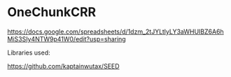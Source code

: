 # OneChunkCRR

https://docs.google.com/spreadsheets/d/1dzm_2tJYLtlyLY3aWHUIBZ6A6hMiS3SIy4NTW9p41W0/edit?usp=sharing


Libraries used:

https://github.com/kaptainwutax/SEED
